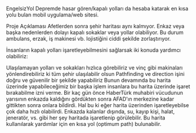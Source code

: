 EngelsizYol
Depremde hasar gören/kapalı yolları da hesaba katarak en kısa yolu bulan mobil uygulama/web sitesi.

Proje Açıklaması Afetlerden sonra şehir haritası aynı kalmıyor. Enkaz veya başka nedenlerden dolayı kapalı sokaklar veya yollar olabiliyor. Bu durum ambulans, erzak, iş makinesi vb. lojistiğini ciddi şekilde zorlaştırıyor.

İnsanların kapalı yolları işaretleyebilmesini sağlarsak iki konuda yardımcı olabiliriz:

Ulaşılamayan yolları ve sokakları hızlıca görebiliriz ve vinç gibi makinaları yönlendirebiliriz ki tüm şehir ulaşılabilir olsun Pathfinding ve direction işini doğru ve güvenilir bir şekilde yapabiliriz Bunun devamında bu harita üzerinde yapabileceğimiz bir başka işlem insanlara bu harita üzerinde işaret bırakabilme izni verme. Bir kaç gün önce HaberTürk muhabiri vücudunun yarısının enkazda kaldığını gördükten sonra AFAD'ın merkezine kadar gittikten sonra onlara bildirdi. Hal bu ki eğer harita üzerinden işaretleyebilse çok daha hızlı olabilirdi. Enkazda kalanlar dışında, su, kayıp kişi, halat, jeneratör, vs. gibi her şey haritada işaretlenip görülebilir. Bu harita kullanılarak yardımlar için en kısa yol (optimum path) bulunabilir.